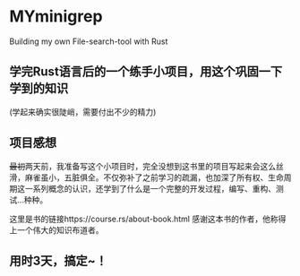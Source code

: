 # MYminigrep
Building my own File-search-tool with Rust

## 学完Rust语言后的一个练手小项目，用这个巩固一下学到的知识
(学起来确实很陡峭，需要付出不少的精力)

## 项目感想
~~最初~~两天前，我准备写这个小项目时，完全没想到这书里的项目写起来会这么丝滑，麻雀虽小，五脏俱全。不仅弥补了之前学习的疏漏，也加深了所有权、生命周期这一系列概念的认识，还学到了什么是一个完整的开发过程，编写、重构、测试...种种。

这里是书的链接https://course.rs/about-book.html
感谢这本书的作者，他称得上一个伟大的知识布道者。

## 用时3天，搞定~！
